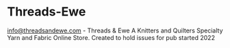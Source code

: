# Threads-Ewe
info@threadsandewe.com - Threads &amp; Ewe A Knitters and Quilters Specialty Yarn and Fabric Online Store.
Created to hold issues for pub started 2022

